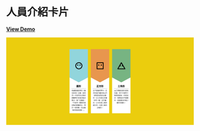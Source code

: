 # 人員介紹卡片

[**View Demo**](https://hwahii.github.io/27LayoutPractices/003-member-intro-cards/)

![Member introduction cards](https://raw.githubusercontent.com/hwahii/27LayoutPractices/master/screenshots/screencast-003.gif)